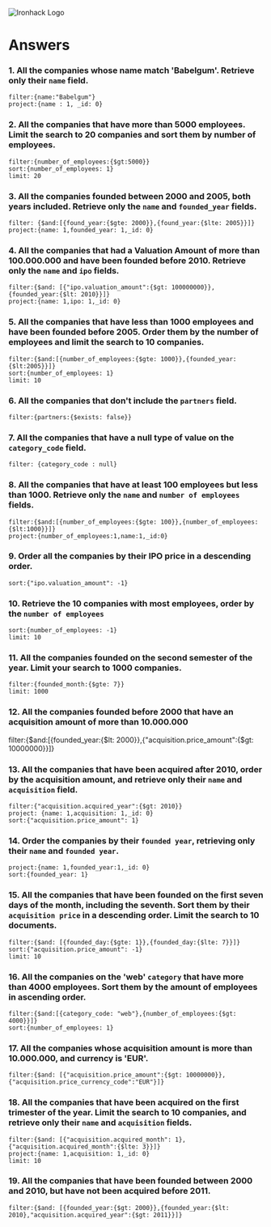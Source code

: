 ![Ironhack Logo](https://i.imgur.com/1QgrNNw.png)

# Answers

### 1. All the companies whose name match 'Babelgum'. Retrieve only their `name` field.
```
filter:{name:"Babelgum"}
project:{name : 1, _id: 0}
```


### 2. All the companies that have more than 5000 employees. Limit the search to 20 companies and sort them by **number of employees**.
```
filter:{number_of_employees:{$gt:5000}}
sort:{number_of_employees: 1}
limit: 20
```

### 3. All the companies founded between 2000 and 2005, both years included. Retrieve only the `name` and `founded_year` fields.
```
filter: {$and:[{found_year:{$gte: 2000}},{found_year:{$lte: 2005}}]}
project:{name: 1,founded_year: 1,_id: 0}
```

### 4. All the companies that had a Valuation Amount of more than 100.000.000 and have been founded before 2010. Retrieve only the `name` and `ipo` fields.
```
filter:{$and: [{"ipo.valuation_amount":{$gt: 100000000}},{founded_year:{$lt: 2010}}]}
project:{name: 1,ipo: 1,_id: 0}
```

### 5. All the companies that have less than 1000 employees and have been founded before 2005. Order them by the number of employees and limit the search to 10 companies.
```
filter:{$and:[{number_of_employees:{$gte: 1000}},{founded_year:{$lt:2005}}]}
sort:{number_of_employees: 1}
limit: 10
```

### 6. All the companies that don't include the `partners` field.
```
filter:{partners:{$exists: false}}
```

### 7. All the companies that have a null type of value on the `category_code` field.
```
filter: {category_code : null}
```

### 8. All the companies that have at least 100 employees but less than 1000. Retrieve only the `name` and `number of employees` fields.
```
filter:{$and:[{number_of_employees:{$gte: 100}},{number_of_employees:{$lt:1000}}]}
project:{number_of_employees:1,name:1,_id:0}
```

### 9. Order all the companies by their IPO price in a descending order.
```
sort:{"ipo.valuation_amount": -1}
```

### 10. Retrieve the 10 companies with most employees, order by the `number of employees`
```
sort:{number_of_employees: -1}
limit: 10
```

### 11. All the companies founded on the second semester of the year. Limit your search to 1000 companies.
```
filter:{founded_month:{$gte: 7}}
limit: 1000
```

### 12. All the companies founded before 2000 that have an acquisition amount of more than 10.000.000

filter:{$and:[{founded_year:{$lt: 2000}},{"acquisition.price_amount":{$gt: 10000000}}]}

### 13. All the companies that have been acquired after 2010, order by the acquisition amount, and retrieve only their `name` and `acquisition` field.
```
filter:{"acquisition.acquired_year":{$gt: 2010}}
project: {name: 1,acquisition: 1,_id: 0}
sort:{"acquisition.price_amount": 1}
```

### 14. Order the companies by their `founded year`, retrieving only their `name` and `founded year`.
```
project:{name: 1,founded_year:1,_id: 0}
sort:{founded_year: 1}
```

### 15. All the companies that have been founded on the first seven days of the month, including the seventh. Sort them by their `acquisition price` in a descending order. Limit the search to 10 documents.
```
filter:{$and: [{founded_day:{$gte: 1}},{founded_day:{$lte: 7}}]}
sort:{"acquisition.price_amount": -1}
limit: 10
```

### 16. All the companies on the 'web' `category` that have more than 4000 employees. Sort them by the amount of employees in ascending order.
```
filter:{$and:[{category_code: "web"},{number_of_employees:{$gt: 4000}}]}
sort:{number_of_employees: 1}
```

### 17. All the companies whose acquisition amount is more than 10.000.000, and currency is 'EUR'.
```
filter:{$and: [{"acquisition.price_amount":{$gt: 10000000}},{"acquisition.price_currency_code":"EUR"}]}
```

### 18. All the companies that have been acquired on the first trimester of the year. Limit the search to 10 companies, and retrieve only their `name` and `acquisition` fields.
```
filter:{$and: [{"acquisition.acquired_month": 1},{"acquisition.acquired_month":{$lte: 3}}]}
project:{name: 1,acquisition: 1,_id: 0}
limit: 10
```

### 19. All the companies that have been founded between 2000 and 2010, but have not been acquired before 2011.
```
filter:{$and: [{founded_year:{$gt: 2000}},{founded_year:{$lt: 2010},"acquisition.acquired_year":{$gt: 2011}}]}
```